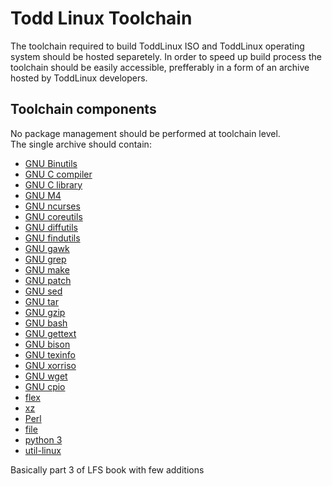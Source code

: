 # Todd Linux Toolchain
The toolchain required to build ToddLinux ISO and ToddLinux operating system should be hosted separetely. In order to speed up build process the toolchain should be easily accessible, prefferably in a form of an archive hosted by ToddLinux developers.

## Toolchain components
No package management should be performed at toolchain level. \
The single archive should contain:
- [GNU Binutils](https://www.gnu.org/software/binutils/)
- [GNU C compiler](https://gcc.gnu.org/)
- [GNU C library](https://www.gnu.org/software/libc/)
- [GNU M4](https://www.gnu.org/software/m4/)
- [GNU ncurses](https://www.gnu.org/software/ncurses/)
- [GNU coreutils](https://www.gnu.org/software/coreutils/)
- [GNU diffutils](https://www.gnu.org/software/diffutils/)
- [GNU findutils](https://www.gnu.org/software/findutils/)
- [GNU gawk](https://www.gnu.org/software/gawk/)
- [GNU grep](https://www.gnu.org/software/grep/)
- [GNU make](https://www.gnu.org/software/make/)
- [GNU patch](https://www.gnu.org/software/patch)
- [GNU sed](https://www.gnu.org/software/sed/)
- [GNU tar](https://www.gnu.org/software/tar/)
- [GNU gzip](https://www.gnu.org/software/gzip)
- [GNU bash](https://www.gnu.org/software/bash)
- [GNU gettext](https://www.gnu.org/software/gettext)
- [GNU bison](https://www.gnu.org/software/bison)
- [GNU texinfo](https://www.gnu.org/software/texinfo)
- [GNU xorriso](https://www.gnu.org/software/xorriso/)
- [GNU wget](https://www.gnu.org/software/wget/)
- [GNU cpio](https://www.gnu.org/software/cpio/)
- [flex](https://github.com/westes/flex)
- [xz](https://tukaani.org/xz/)
- [Perl](https://www.perl.org/)
- [file](https://astron.com/pub/file/)
- [python 3](https://www.python.org/)
- [util-linux](https://mirrors.edge.kernel.org/pub/linux/utils/util-linux/)

Basically part 3 of LFS book with few additions